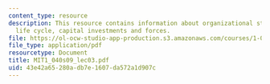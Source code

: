 ```yaml
---
content_type: resource
description: This resource contains information about organizational structure, project
  life cycle, capital investments and forces.
file: https://ol-ocw-studio-app-production.s3.amazonaws.com/courses/1-040-project-management-spring-2009/43e42a65280adb7e1607da572a1d907c_MIT1_040s09_lec03.pdf
file_type: application/pdf
resourcetype: Document
title: MIT1_040s09_lec03.pdf
uid: 43e42a65-280a-db7e-1607-da572a1d907c
---
```

